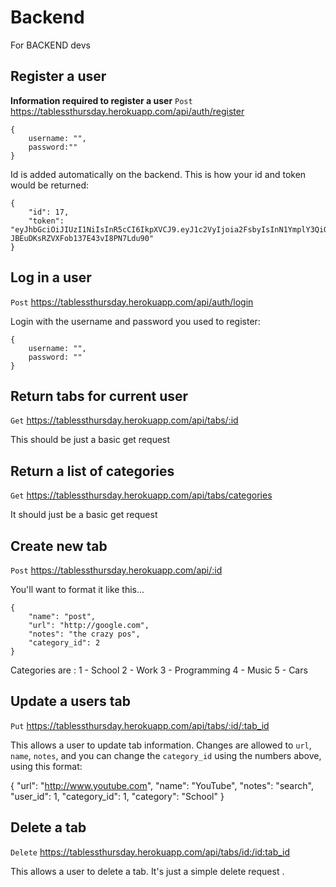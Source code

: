 # Backend

For BACKEND devs

## Register a user

**Information required to register a user**
`Post` https://tablessthursday.herokuapp.com/api/auth/register

```
{
    username: "",
    password:""
}
```

Id is added automatically on the backend.
This is how your id and token would be returned:

```
{ 
    "id": 17,
    "token": "eyJhbGciOiJIUzI1NiIsInR5cCI6IkpXVCJ9.eyJ1c2VyIjoia2FsbyIsInN1YmplY3QiOjE3LCJpYXQiOjE1NzQzNzEzNzcsImV4cCI6MTU3NDM3NDk3N30.cBpe0qSMAjw-JBEuDKsRZVXFob137E43vI8PN7Ldu90"
} 
```

## Log in a user

`Post` https://tablessthursday.herokuapp.com/api/auth/login

Login with the username and password you used to register:

```
{
    username: "",
    password: ""
}
```

## Return tabs for current user

`Get`
https://tablessthursday.herokuapp.com/api/tabs/:id

This should be just a basic get request

## Return a list of categories

`Get`
https://tablessthursday.herokuapp.com/api/tabs/categories

It should just be a basic get request

## Create new tab

`Post`
https://tablessthursday.herokuapp.com/api/:id

You'll want to format it like this...

```
{
    "name": "post",
    "url": "http://google.com",
    "notes": "the crazy pos",
    "category_id": 2
}
```
Categories are :
1 - School
2 - Work
3 - Programming
4 - Music
5 - Cars


## Update a users tab

`Put`
https://tablessthursday.herokuapp.com/api/tabs/:id/:tab_id

This allows a user to update tab information. Changes are allowed to `url`, `name`, `notes`, and you can change the `category_id` using the numbers above, using this format:

{
    "url": "http://www.youtube.com",
    "name": "YouTube",
    "notes": "search",
    "user_id": 1,
    "category_id": 1,
    "category": "School"
}


## Delete a tab


`Delete`
https://tablessthursday.herokuapp.com/api/tabs/id:/id:tab_id


This allows a user to delete a tab. It's just a simple delete request .




